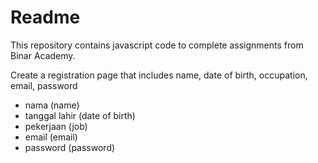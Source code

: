 <h1>Readme</h1>
<p>
    This repository contains javascript code to complete assignments from Binar Academy.
</p>
<p>
    Create a registration page that includes name, date of birth, occupation, email, password
    <ul>
        <li>nama (name)</li>
        <li>tanggal lahir (date of birth)</li>
        <li>pekerjaan (job)</li>
        <li>email (email)</li>
        <li>password (password)</li>
    </ul>
</p>